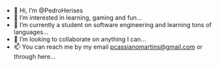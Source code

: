 - 👋 Hi, I’m @PedroHerises
- 👀 I’m interested in learning, gaming and fun...
- 🌱 I’m currently a student on software engineering and learning tons of languages...
- 💞️ I’m looking to collaborate on anything I can...
- 📫 You can reach me by my email pcassianomartins@gmail.com or through here...

<!---
PedroHerises/PedroHerises is a ✨ special ✨ repository because its `README.md` (this file) appears on your GitHub profile.
You can click the Preview link to take a look at your changes.
--->
